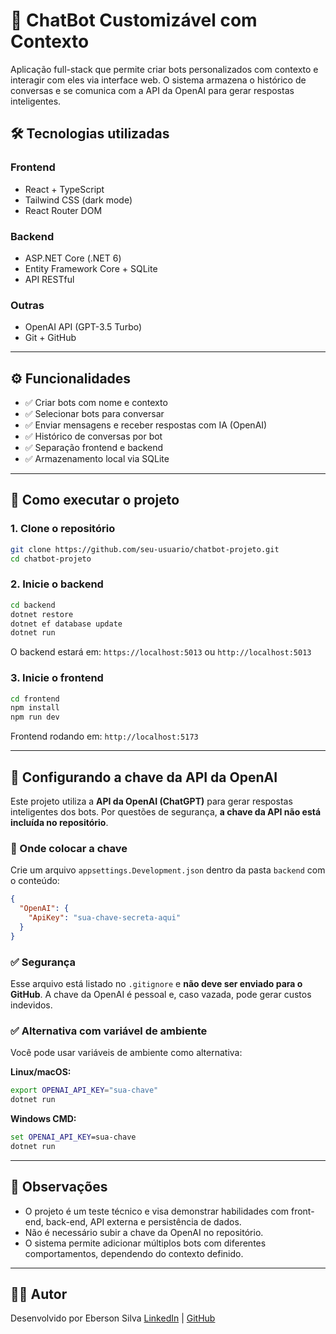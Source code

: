 # 🤖 ChatBot Customizável com Contexto

Aplicação full-stack que permite criar bots personalizados com contexto e interagir com eles via interface web. O sistema armazena o histórico de conversas e se comunica com a API da OpenAI para gerar respostas inteligentes.

## 🛠️ Tecnologias utilizadas

### Frontend
- React + TypeScript
- Tailwind CSS (dark mode)
- React Router DOM

### Backend
- ASP.NET Core (.NET 6)
- Entity Framework Core + SQLite
- API RESTful

### Outras
- OpenAI API (GPT-3.5 Turbo)
- Git + GitHub

---

## ⚙️ Funcionalidades

- ✅ Criar bots com nome e contexto
- ✅ Selecionar bots para conversar
- ✅ Enviar mensagens e receber respostas com IA (OpenAI)
- ✅ Histórico de conversas por bot
- ✅ Separação frontend e backend
- ✅ Armazenamento local via SQLite

---

## 🚀 Como executar o projeto

### 1. Clone o repositório

```bash
git clone https://github.com/seu-usuario/chatbot-projeto.git
cd chatbot-projeto
```

### 2. Inicie o backend

```bash
cd backend
dotnet restore
dotnet ef database update
dotnet run
```

O backend estará em: `https://localhost:5013` ou `http://localhost:5013`

### 3. Inicie o frontend

```bash
cd frontend
npm install
npm run dev
```

Frontend rodando em: `http://localhost:5173`

---

## 🔐 Configurando a chave da API da OpenAI

Este projeto utiliza a **API da OpenAI (ChatGPT)** para gerar respostas inteligentes dos bots. Por questões de segurança, **a chave da API não está incluída no repositório**.

### 📍 Onde colocar a chave

Crie um arquivo `appsettings.Development.json` dentro da pasta `backend` com o conteúdo:

```json
{
  "OpenAI": {
    "ApiKey": "sua-chave-secreta-aqui"
  }
}
```

### ✅ Segurança

Esse arquivo está listado no `.gitignore` e **não deve ser enviado para o GitHub**. A chave da OpenAI é pessoal e, caso vazada, pode gerar custos indevidos.

### ✅ Alternativa com variável de ambiente

Você pode usar variáveis de ambiente como alternativa:

**Linux/macOS:**
```bash
export OPENAI_API_KEY="sua-chave"
dotnet run
```

**Windows CMD:**
```cmd
set OPENAI_API_KEY=sua-chave
dotnet run
```

---

## 📌 Observações

- O projeto é um teste técnico e visa demonstrar habilidades com front-end, back-end, API externa e persistência de dados.
- Não é necessário subir a chave da OpenAI no repositório.
- O sistema permite adicionar múltiplos bots com diferentes comportamentos, dependendo do contexto definido.

---

## 👨‍💻 Autor

Desenvolvido por Eberson Silva
[LinkedIn](https://www.linkedin.com/in/ebersonssilva/) | [GitHub](https://github.com/EbersonSilva)
